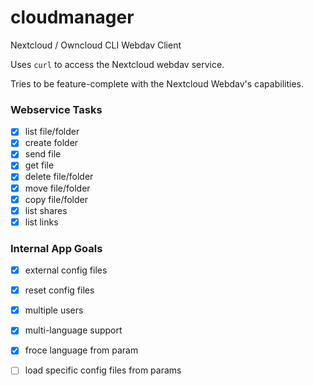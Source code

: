 # cloudmanager
Nextcloud / Owncloud CLI Webdav Client  
  
Uses `curl` to access the Nextcloud webdav service.  
  
Tries to be feature-complete with the Nextcloud Webdav's capabilities.  
  
### Webservice Tasks
 - [x] list file/folder
 - [x] create folder
 - [x] send file
 - [x] get file
 - [x] delete file/folder
 - [x] move file/folder
 - [x] copy file/folder
 - [x] list shares
 - [x] list links

### Internal App Goals
 - [x] external config files
 - [x] reset config files
 - [x] multiple users
 - [x] multi-language support
 - [x] froce language from param
 - [ ] load specific config files from params

